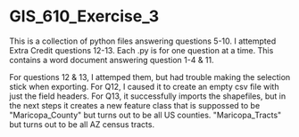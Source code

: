 # GIS_610_Exercise_3

This is a collection of python files answering questions 5-10.
I attempted Extra Credit questions 12-13.
Each .py is for one question at a time.
This contains a word document answering question 1-4 & 11.

For questions 12 & 13, I attemped them, but had trouble making the selection stick when exporting.
For Q12, I caused it to create an empty csv file with just the field headers.
For Q13, it successfully imports the shapefiles, but in the next steps it creates a new feature class that is suppossed to be "Maricopa_County" but turns out to be all US counties. "Maricopa_Tracts" but turns out to be all AZ census tracts.
